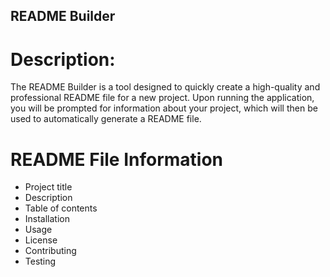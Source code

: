 ## README Builder

# Description:
The README Builder is a tool designed to quickly create a high-quality and professional README file for a new project. 
Upon running the application, you will be prompted for information about your project, which will then be used
to automatically generate a README file. 

# README File Information
- Project title
- Description
- Table of contents
- Installation
- Usage
- License
- Contributing
- Testing
